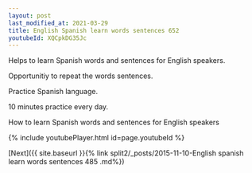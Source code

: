 ```yaml
---
layout: post
last_modified_at: 2021-03-29
title: English Spanish learn words sentences 652 
youtubeId: XQCpkDG35Jc
---
```

 
 
Helps to learn Spanish words and sentences for English speakers.

Opportunitiy to repeat the words sentences. 

Practice Spanish language. 
 
10 minutes practice every day. 
 
How to learn Spanish words and sentences for English speakers 
 
{% include youtubePlayer.html id=page.youtubeId %}
 
 
[Next]({{ site.baseurl }}{% link  split2/_posts/2015-11-10-English spanish learn words sentences 485 .md%})
 
